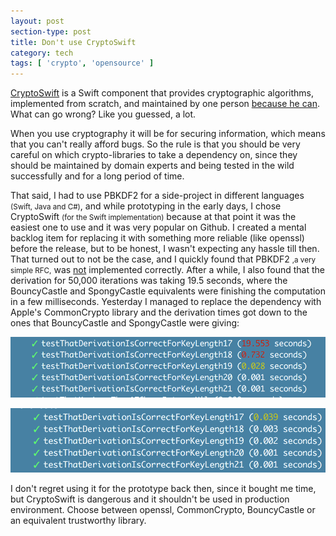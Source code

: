 ```yaml
---
layout: post
section-type: post
title: Don't use CryptoSwift
category: tech
tags: [ 'crypto', 'opensource' ]
---
```


[CryptoSwift](https://github.com/krzyzanowskim/CryptoSwift)
is a Swift component that provides
cryptographic algorithms, implemented from scratch, and maintained by one person
[because he can](https://github.com/krzyzanowskim/CryptoSwift/issues/5).
What can go wrong? Like you guessed, a lot.

When you use cryptography it will be for securing information, which means that you can't
really afford bugs. So the rule is that you should be very careful
on which crypto-libraries to take a dependency on, since they should be maintained by
domain experts and being tested in the wild successfully and for a long period of time.

That said, I had to use PBKDF2 for a side-project in different languages <small>(Swift, Java and C#)</small>,
and while prototyping in the early days, I chose CryptoSwift <small>(for the Swift implementation)</small>
because at that point it was the easiest one to use and it was very popular on Github.
I created a mental backlog item for replacing it with something more reliable (like
openssl) before the release, but to be honest, I wasn't expecting any hassle till then.
That turned out to not be the case, and I quickly found that PBKDF2 <small>,a very simple RFC,</small>
was [not](https://github.com/krzyzanowskim/CryptoSwift/issues/270)
 implemented correctly. After a while, I also found that the derivation for 50,000 iterations
was taking 19.5 seconds, where the BouncyCastle and SpongyCastle equivalents were
finishing the computation in a few milliseconds. Yesterday I managed to replace the dependency
with Apple's CommonCrypto library and the derivation times got down to the ones that
 BouncyCastle and SpongyCastle were giving:

![cryptoswift](/img/posts/cryptoswift/cryptoswift.png)

<img alt="commoncrypto" src="/img/posts/cryptoswift/commoncrypto.png"/>

I don't regret using it for the prototype back then, since it bought me time, but
CryptoSwift is dangerous and it shouldn't be used in production environment.
Choose between openssl, CommonCrypto, BouncyCastle or an equivalent trustworthy library.
